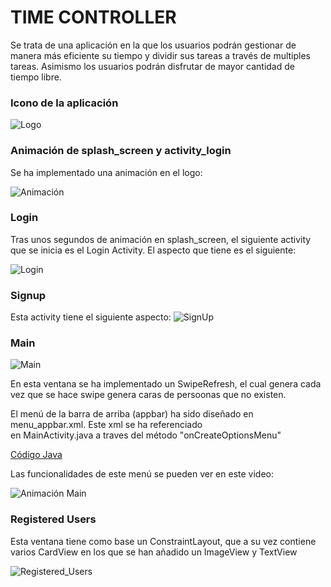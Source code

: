 # TIME CONTROLLER

Se trata de una aplicación en la que los usuarios podrán gestionar de manera más
eficiente su tiempo y dividir sus tareas a través de multiples tareas. Asimismo
los usuarios podrán disfrutar de mayor cantidad de tiempo libre.

### Icono de la aplicación

![Logo](img/logo_aplicacion.png)

### Animación de splash_screen y activity_login
Se ha implementado una animación en el logo:

![Animación](img/anim_splash.gif)

### Login
Tras unos segundos de animación en splash_screen, el siguiente activity que se inicia es el Login Activity.
El aspecto que tiene es el siguiente:

![Login](img/login.PNG)

### Signup
Esta activity tiene el siguiente aspecto:
![SignUp](img/register.PNG)

### Main
![Main](img/main.PNG)

En esta ventana se ha implementado un SwipeRefresh, el cual genera cada vez que se hace
swipe genera caras de persoonas que no existen.

El menú de la barra de arriba (appbar) ha sido diseñado en menu_appbar.xml. Este xml se ha referenciado  
en MainActivity.java a traves del método "onCreateOptionsMenu"

[Código Java](https://github.com/manu0120/First_v3/blob/testConstraintLayout/app/src/main/java/com/arias/first/MainActivity.java)

Las funcionalidades de este menú se pueden ver en este video:

![Animación Main](img/anim_main.gif)

### Registered Users
Esta ventana tiene como base un ConstraintLayout, que a su vez contiene varios CardView en
los que se han añadido un ImageView y TextView

![Registered_Users](img/registered_users.PNG)